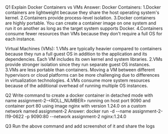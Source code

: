 Q1 Explain Docker Containers vs VMs
Answer:
Docker Containers:
1.Docker containers are lightweight because they share the host operating system's kernel.
2.Containers provide process-level isolation.
3.Docker containers are highly portable. You can create a container image on one system and run it on another as long as the target system supports Docker.
4.Containers consume fewer resources than VMs because they don't require a full OS for each instance.

Virtual Machines (VMs):
1.VMs are typically heavier compared to containers because they run a full guest OS in addition to the application and its dependencies. Each VM includes its own kernel and system libraries.
2.VMs provide stronger isolation since they run separate guest OS instances.
3.VMs are less portable than containers. Moving a VM between different hypervisors or cloud platforms can be more challenging due to differences in virtualization technologies.
4.VMs consume more system resources because of the additional overhead of running multiple OS instances.

Q2 Write command to create a docker container in detached mode with name assignment-2-<ROLL_NUMBER> running on host port 9090 and container port 80 using image nginx with version 1.24.0 on a custom network named assignment-2
Answer: 
docker run -d --name assignment-2-I19-0622 -p 9090:80 --network assignment-2 nginx:1.24.0

Q3 Run the above command and add screenshot of it and share the logs
